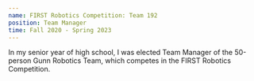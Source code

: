 ```yaml
---
name: FIRST Robotics Competition: Team 192
position: Team Manager
time: Fall 2020 - Spring 2023
---
```


In my senior year of high school, I was elected Team Manager of the 50-person Gunn Robotics Team, which competes in the FIRST Robotics Competition. 
